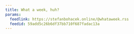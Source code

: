 ```yaml
---
title: What a week, huh?
params:
  feedlink: https://stefanbohacek.online/@whataweek.rss
  feedid: 59add5c26b6df37bb710f687fadac13a
---
```

